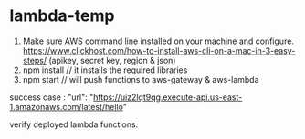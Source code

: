 # lambda-temp
1. Make sure AWS command line installed on your machine and configure.
https://www.clickhost.com/how-to-install-aws-cli-on-a-mac-in-3-easy-steps/    (apikey, secret key, region & json)
2. npm install  // it installs the required libraries 
3. npm start    // will push functions to aws-gateway & aws-lambda

success case  : "url": "https://uiz2lqt9qg.execute-api.us-east-1.amazonaws.com/latest/hello"

verify deployed lambda functions.
